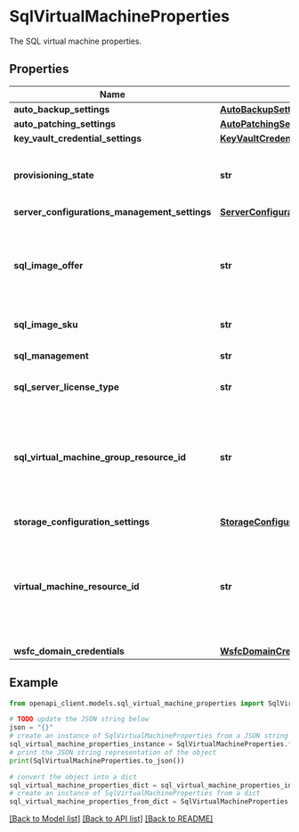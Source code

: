 # SqlVirtualMachineProperties

The SQL virtual machine properties.

## Properties

Name | Type | Description | Notes
------------ | ------------- | ------------- | -------------
**auto_backup_settings** | [**AutoBackupSettings**](AutoBackupSettings.md) |  | [optional] 
**auto_patching_settings** | [**AutoPatchingSettings**](AutoPatchingSettings.md) |  | [optional] 
**key_vault_credential_settings** | [**KeyVaultCredentialSettings**](KeyVaultCredentialSettings.md) |  | [optional] 
**provisioning_state** | **str** | Provisioning state to track the async operation status. | [optional] [readonly] 
**server_configurations_management_settings** | [**ServerConfigurationsManagementSettings**](ServerConfigurationsManagementSettings.md) |  | [optional] 
**sql_image_offer** | **str** | SQL image offer. Examples include SQL2016-WS2016, SQL2017-WS2016. | [optional] 
**sql_image_sku** | **str** | SQL Server edition type. | [optional] 
**sql_management** | **str** | SQL Server Management type. | [optional] 
**sql_server_license_type** | **str** | SQL Server license type. | [optional] 
**sql_virtual_machine_group_resource_id** | **str** | ARM resource id of the SQL virtual machine group this SQL virtual machine is or will be part of. | [optional] 
**storage_configuration_settings** | [**StorageConfigurationSettings**](StorageConfigurationSettings.md) |  | [optional] 
**virtual_machine_resource_id** | **str** | ARM Resource id of underlying virtual machine created from SQL marketplace image. | [optional] 
**wsfc_domain_credentials** | [**WsfcDomainCredentials**](WsfcDomainCredentials.md) |  | [optional] 

## Example

```python
from openapi_client.models.sql_virtual_machine_properties import SqlVirtualMachineProperties

# TODO update the JSON string below
json = "{}"
# create an instance of SqlVirtualMachineProperties from a JSON string
sql_virtual_machine_properties_instance = SqlVirtualMachineProperties.from_json(json)
# print the JSON string representation of the object
print(SqlVirtualMachineProperties.to_json())

# convert the object into a dict
sql_virtual_machine_properties_dict = sql_virtual_machine_properties_instance.to_dict()
# create an instance of SqlVirtualMachineProperties from a dict
sql_virtual_machine_properties_from_dict = SqlVirtualMachineProperties.from_dict(sql_virtual_machine_properties_dict)
```
[[Back to Model list]](../README.md#documentation-for-models) [[Back to API list]](../README.md#documentation-for-api-endpoints) [[Back to README]](../README.md)


